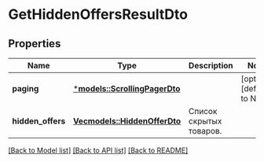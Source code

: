 # GetHiddenOffersResultDto

## Properties
Name | Type | Description | Notes
------------ | ------------- | ------------- | -------------
**paging** | [***models::ScrollingPagerDto**](ScrollingPagerDTO.md) |  | [optional] [default to None]
**hidden_offers** | [**Vec<models::HiddenOfferDto>**](HiddenOfferDTO.md) | Список скрытых товаров. | 

[[Back to Model list]](../README.md#documentation-for-models) [[Back to API list]](../README.md#documentation-for-api-endpoints) [[Back to README]](../README.md)


